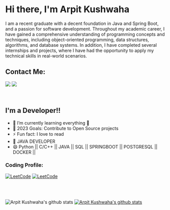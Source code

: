 # Hi there, I'm Arpit Kushwaha

I am a recent graduate with a decent foundation in Java and Spring Boot, and a passion for software development. Throughout my academic career, I have gained a comprehensive understanding of programming concepts and techniques, including object-oriented programming, data structures, algorithms, and database systems. In addition, I have completed several internships and projects, where I have had the opportunity to apply my technical skills in real-world scenarios.

## Contact Me: 
 
[<img src="https://img.shields.io/badge/linkedin-%230077B5.svg?&style=for-the-badge&logo=linkedin&logoColor=white" />](https://www.linkedin.com/in/kushwaha-arpit/) 
[<img src="https://img.shields.io/badge/gmail-white?&style=for-the-badge&logo=gmail&logoColor=red" />]("mailto:arpit29062k@gmail.com")

<br />



## I'm a Developer!!


- 🌱 I’m currently learning everything 🤣
- 🥅 2023 Goals: Contribute to Open Source projects
- ⚡ Fun fact: I love to read
- 🌱 JAVA DEVELOPER
- 😄 Python || C/C++ || JAVA || SQL || SPRINGBOOT || POSTGRESQL || DOCKER ||  


### Coding Profile:


[![LeetCode](https://img.shields.io/badge/-LeetCode-orange?style=flat&amp;labelColor=black&amp;logo=leetcode&amp;logoColor=orange)](https://leetcode.com/arpitkushwaha/)
[![LeetCode](https://img.shields.io/badge/-HackerRank-green?style=flat&amp;labelColor=black&amp;logo=hackerrank&amp;logoColor=green)](https://www.hackerrank.com/arpit29062k) 




<br />
<!-- <br />
<p align="left"> <img src="https://komarev.com/ghpvc/?username=kushwahaarpit&label=Profile%20views&color=32CD32&style=flat" alt="kushwahaarpit" /> </p>
<img align="right" alt="Coding" width="400" src="https://cdn.dribbble.com/users/2646423/screenshots/5507196/computer.gif"> -->

<br />


<img align="center" src="https://github-readme-streak-stats.herokuapp.com/?user=kushwahaarpit" alt="Arpit Kushwaha's github stats" /></a> 
<a href="https://github.com/kushwahaarpit/github-readme-stats"><img align="center" src="https://github-readme-stats.vercel.app/api?username=kushwahaarpit&show_icons=true&theme=radical" alt="Arpit Kushwaha's github stats" /></a> <br />









